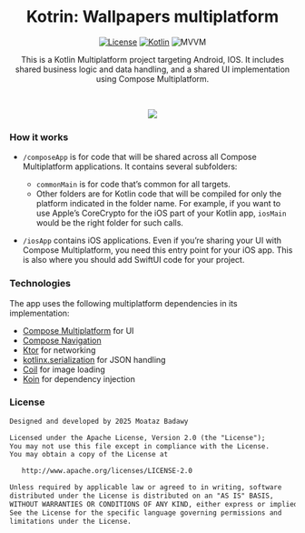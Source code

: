 <h1 align="center">Kotrin: Wallpapers multiplatform</h1>

<p align="center">
  <a href="https://opensource.org/licenses/Apache-2.0"><img alt="License" src="https://img.shields.io/badge/License-Apache%202.0-blue.svg"/></a>
  <a href="https://kotlinlang.org"><img alt="Kotlin" src="https://img.shields.io/badge/Kotlin-2.1.xxx-a97bff"/></a>
  <img alt="MVVM" src="https://img.shields.io/badge/MVVM-Architecture-orange"/>
</p>

<p align="center">  
This is a Kotlin Multiplatform project targeting Android, IOS. It includes shared business logic and data handling, and a shared UI implementation using Compose Multiplatform.
</p>
</br>

<p align="center">
<img src="https://github.com/user-attachments/assets/33a75d25-335e-40d6-8402-28b515888753"/>
</p>

### How it works

* `/composeApp` is for code that will be shared across all Compose Multiplatform applications.
  It contains several subfolders:
  - `commonMain` is for code that’s common for all targets.
  - Other folders are for Kotlin code that will be compiled for only the platform indicated in the folder name.
    For example, if you want to use Apple’s CoreCrypto for the iOS part of your Kotlin app,
    `iosMain` would be the right folder for such calls.

* `/iosApp` contains iOS applications. Even if you’re sharing your UI with Compose Multiplatform, 
  you need this entry point for your iOS app. This is also where you should add SwiftUI code for your project.

### Technologies

The app uses the following multiplatform dependencies in its implementation:

- [Compose Multiplatform](https://jb.gg/compose) for UI
- [Compose Navigation](https://www.jetbrains.com/help/kotlin-multiplatform-dev/compose-navigation-routing.html)
- [Ktor](https://ktor.io/) for networking
- [kotlinx.serialization](https://github.com/Kotlin/kotlinx.serialization) for JSON handling
- [Coil](https://github.com/coil-kt/coil) for image loading
- [Koin](https://github.com/InsertKoinIO/koin) for dependency injection

### License
```XML
Designed and developed by 2025 Moataz Badawy

Licensed under the Apache License, Version 2.0 (the "License");
You may not use this file except in compliance with the License.
You may obtain a copy of the License at

   http://www.apache.org/licenses/LICENSE-2.0

Unless required by applicable law or agreed to in writing, software
distributed under the License is distributed on an "AS IS" BASIS,
WITHOUT WARRANTIES OR CONDITIONS OF ANY KIND, either express or implied.
See the License for the specific language governing permissions and
limitations under the License.
```
